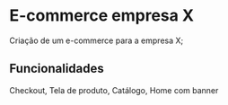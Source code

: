 # E-commerce empresa X

Criação de um e-commerce para a empresa X;

## Funcionalidades

Checkout, Tela de produto, Catálogo, Home com banner